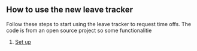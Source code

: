 ## How to use the new leave tracker

Follow these steps to start using the leave tracker to request time offs. The code is from an open source project so some functionalitie 
 1. [Set up](http://example.com/ "Title")

<!--stackedit_data:
eyJoaXN0b3J5IjpbLTIxMjI4NzAyNzcsODY5MzIzMjQ2XX0=
-->